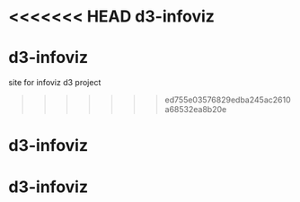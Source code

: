 <<<<<<< HEAD
 d3-infoviz
=======
# d3-infoviz
site for infoviz d3 project
>>>>>>> ed755e03576829edba245ac2610a68532ea8b20e
# d3-infoviz
# d3-infoviz

